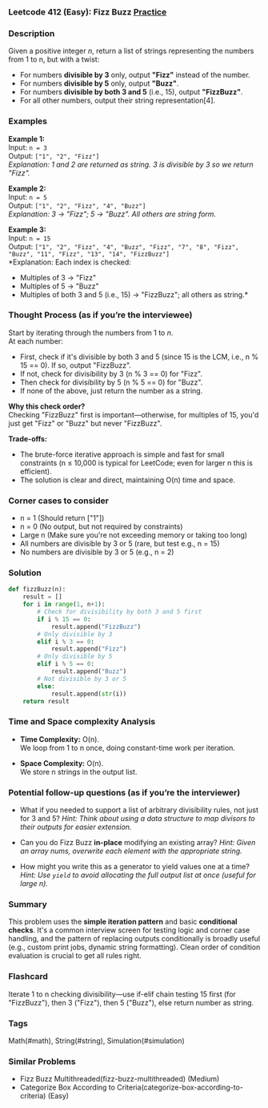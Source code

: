### Leetcode 412 (Easy): Fizz Buzz [Practice](https://leetcode.com/problems/fizz-buzz)

### Description  
Given a positive integer *n*, return a list of strings representing the numbers from 1 to n, but with a twist:
- For numbers **divisible by 3** only, output **"Fizz"** instead of the number.
- For numbers **divisible by 5** only, output **"Buzz"**.
- For numbers **divisible by both 3 and 5** (i.e., 15), output **"FizzBuzz"**.
- For all other numbers, output their string representation[4].


### Examples  

**Example 1:**  
Input: `n = 3`  
Output: `["1", "2", "Fizz"]`  
*Explanation: 1 and 2 are returned as string. 3 is divisible by 3 so we return "Fizz".*

**Example 2:**  
Input: `n = 5`  
Output: `["1", "2", "Fizz", "4", "Buzz"]`  
*Explanation: 3 → "Fizz"; 5 → "Buzz". All others are string form.*

**Example 3:**  
Input: `n = 15`  
Output: `["1", "2", "Fizz", "4", "Buzz", "Fizz", "7", "8", "Fizz", "Buzz", "11", "Fizz", "13", "14", "FizzBuzz"]`  
*Explanation: Each index is checked:  
- Multiples of 3 → "Fizz"  
- Multiples of 5 → "Buzz"  
- Multiples of both 3 and 5 (i.e., 15) → "FizzBuzz"; all others as string.*


### Thought Process (as if you’re the interviewee)  
Start by iterating through the numbers from 1 to *n*.  
At each number:
- First, check if it's divisible by both 3 and 5 (since 15 is the LCM, i.e., n % 15 == 0). If so, output "FizzBuzz".
- If not, check for divisibility by 3 (n % 3 == 0) for "Fizz".
- Then check for divisibility by 5 (n % 5 == 0) for "Buzz".
- If none of the above, just return the number as a string.

**Why this check order?**  
Checking "FizzBuzz" first is important—otherwise, for multiples of 15, you'd just get "Fizz" or "Buzz" but never "FizzBuzz".

**Trade-offs:**  
- The brute-force iterative approach is simple and fast for small constraints (n ≤ 10,000 is typical for LeetCode; even for larger n this is efficient).
- The solution is clear and direct, maintaining O(n) time and space.


### Corner cases to consider  
- n = 1 (Should return ["1"])
- n = 0 (No output, but not required by constraints)
- Large n (Make sure you're not exceeding memory or taking too long)
- All numbers are divisible by 3 or 5 (rare, but test e.g., n = 15)
- No numbers are divisible by 3 or 5 (e.g., n = 2)


### Solution

```python
def fizzBuzz(n):
    result = []
    for i in range(1, n+1):
        # Check for divisibility by both 3 and 5 first
        if i % 15 == 0:
            result.append("FizzBuzz")
        # Only divisible by 3
        elif i % 3 == 0:
            result.append("Fizz")
        # Only divisible by 5
        elif i % 5 == 0:
            result.append("Buzz")
        # Not divisible by 3 or 5
        else:
            result.append(str(i))
    return result
```


### Time and Space complexity Analysis  

- **Time Complexity:** O(n).  
  We loop from 1 to n once, doing constant-time work per iteration.

- **Space Complexity:** O(n).  
  We store n strings in the output list.


### Potential follow-up questions (as if you’re the interviewer)  

- What if you needed to support a list of arbitrary divisibility rules, not just for 3 and 5?
  *Hint: Think about using a data structure to map divisors to their outputs for easier extension.*

- Can you do Fizz Buzz **in-place** modifying an existing array?
  *Hint: Given an array nums, overwrite each element with the appropriate string.*

- How might you write this as a generator to yield values one at a time?
  *Hint: Use `yield` to avoid allocating the full output list at once (useful for large n).*


### Summary
This problem uses the **simple iteration pattern** and basic **conditional checks**. It's a common interview screen for testing logic and corner case handling, and the pattern of replacing outputs conditionally is broadly useful (e.g., custom print jobs, dynamic string formatting). Clean order of condition evaluation is crucial to get all rules right.


### Flashcard
Iterate 1 to n checking divisibility—use if-elif chain testing 15 first (for "FizzBuzz"), then 3 ("Fizz"), then 5 ("Buzz"), else return number as string.

### Tags
Math(#math), String(#string), Simulation(#simulation)

### Similar Problems
- Fizz Buzz Multithreaded(fizz-buzz-multithreaded) (Medium)
- Categorize Box According to Criteria(categorize-box-according-to-criteria) (Easy)